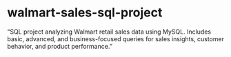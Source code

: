 # walmart-sales-sql-project
“SQL project analyzing Walmart retail sales data using MySQL. Includes basic, advanced, and business-focused queries for sales insights, customer behavior, and product performance.”
